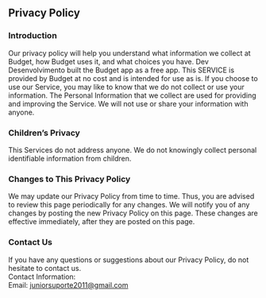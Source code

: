 Privacy Policy  
----------------

### Introduction  
Our privacy policy will help you understand what information we collect at Budget, how Budget uses it, and what choices you have.
Dev Desenvolvimento built the Budget app as a free app. This SERVICE is provided by Budget at no cost and is intended for use as is.
If you choose to use our Service, you may like to know that we do not collect or use your information. The Personal Information that we collect are used for providing and improving the Service. We will not use or share your information with anyone.

### Children’s Privacy  
This Services do not address anyone. We do not knowingly collect personal identifiable information from children.  

### Changes to This Privacy Policy  
We may update our Privacy Policy from time to time. Thus, you are advised to review this page periodically for any changes. We will notify you of any changes by posting the new Privacy Policy on this page. These changes are effective immediately, after they are posted on this page.  

### Contact Us  
If you have any questions or suggestions about our Privacy Policy, do not hesitate to contact us.  
Contact Information:  
Email: juniorsuporte2011@gmail.com
